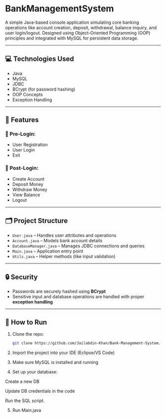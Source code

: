 # BankManagementSystem


A simple Java-based console application simulating core banking operations like account creation, deposit, withdrawal, balance inquiry, and user login/logout. Designed using Object-Oriented Programming (OOP) principles and integrated with MySQL for persistent data storage.

---

## 💻 Technologies Used

- Java  
- MySQL  
- JDBC  
- BCrypt (for password hashing)  
- OOP Concepts  
- Exception Handling  

---

## 🧠 Features

### 🔐 Pre-Login:
- User Registration  
- User Login  
- Exit  

### 🏦 Post-Login:
- Create Account  
- Deposit Money  
- Withdraw Money  
- View Balance  
- Logout  

---

## 🗂️ Project Structure

- `User.java` – Handles user attributes and operations  
- `Account.java` – Models bank account details  
- `DatabaseManager.java` – Manages JDBC connections and queries  
- `Main.java` – Application entry point  
- `Utils.java` – Helper methods (like input validation)  

---

## 🔒 Security

- Passwords are securely hashed using **BCrypt**
- Sensitive input and database operations are handled with proper **exception handling**  

---

## 🧪 How to Run

1. Clone the repo:
   ```bash
   git clone https://github.com/Jailabdin-Khan/Bank-Management-System.git

2. Import the project into your IDE (Eclipse/VS Code)


3. Make sure MySQL is installed and running


4. Set up your database:

Create a new DB

Update DB credentials in the code

Run the SQL script. 

5. Run Main.java
